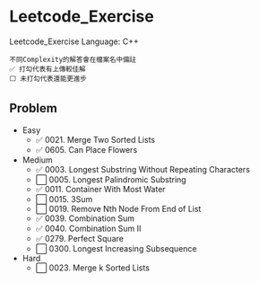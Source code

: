 # Leetcode_Exercise

Leetcode_Exercise
Language: C++

```
不同Complexity的解答會在檔案名中備註
✅ 打勾代表有上傳較佳解
⬜️ 未打勾代表還能更進步
```


## Problem

* Easy
	* ✅ 0021. Merge Two Sorted Lists
	* ✅ 0605. Can Place Flowers
* Medium
	* ✅ 0003. Longest Substring Without Repeating Characters
	* ⬜️ 0005. Longest Palindromic Substring
	* ✅ 0011. Container With Most Water
	* ⬜️ 0015. 3Sum 
	* ⬜️ 0019. Remove Nth Node From End of List
	* ✅ 0039. Combination Sum
	* ✅ 0040. Combination Sum II
	* ✅ 0279. Perfect Square
	* ⬜️ 0300. Longest Increasing Subsequence
* Hard
	* ⬜️ 0023. Merge k Sorted Lists
  
